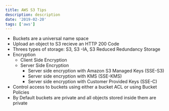 ```yaml
---
title: AWS S3 Tips
description: description
date: '2019-02-20'
tags: ['aws']
---
```


* Buckets are a universal name space
* Upload an object to S3 recieve an HTTP 200 Code
* Threes types of storage: S3, S3 -IA, S3 Reduced Redundancy Storage
* Encryption
  * Client Side Encryption
  * Server Side Encryption
    * Server side encryption with Amazon S3 Managed Keys (SSE-S3)
    * Server side encryption with KMS (SSE-KMS)
    * Server side encryption with Customer Provided Keys (SSE-C)
* Control access to buckets using either a bucket ACL or using Bucket Policies
* By Default buckets are private and all objects stored inside them are private

